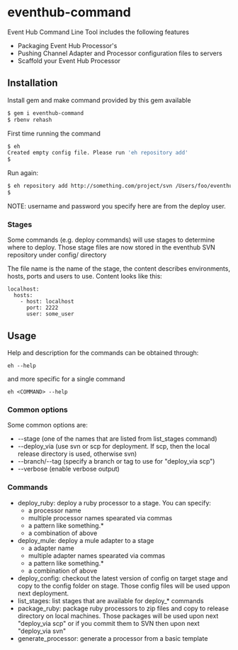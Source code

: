 eventhub-command
================

Event Hub Command Line Tool includes the following features

* Packaging Event Hub Processor's
* Pushing Channel Adapter and Processor configuration files to servers
* Scaffold your Event Hub Processor

## Installation

Install gem and make command provided by this gem available

~~~ sh
$ gem i eventhub-command
$ rbenv rehash
~~~

First time running the command
~~~ sh
$ eh
Created empty config file. Please run 'eh repository add'
$
~~~

Run again:
~~~ sh
$ eh repository add http://something.com/project/svn /Users/foo/eventhub/branches/master username password
$
~~~

NOTE: username and password you specify here are from the deploy user.

### Stages

Some commands (e.g. deploy commands) will use stages to determine where to deploy. Those stage files are now
stored in the eventhub SVN repository under config/ directory

The file name is the name of the stage, the content describes environments, hosts, ports and users to use.
Content looks like this:

~~~
localhost:
  hosts:
    - host: localhost
      port: 2222
      user: some_user
~~~


## Usage

Help and description for the commands can be obtained through:

~~~
eh --help
~~~
and more specific for a single command
~~~
eh <COMMAND> --help
~~~

### Common options

Some common options are:

* --stage (one of the names that are listed from list_stages command)
* --deploy_via (use svn or scp for deployment. If scp, then the local release directory is used, otherwise svn)
* --branch/--tag (specify a branch or tag to use for "deploy_via scp")
* --verbose (enable verbose output)

### Commands

* deploy_ruby: deploy a ruby processor to a stage. You can specify:
  * a processor name
  * multiple processor names spearated via commas
  * a pattern like something.*
  * a combination of above
* deploy_mule: deploy a mule adapter to a stage
  * a adapter name
  * multiple adapter names spearated via commas
  * a pattern like something.*
  * a combination of above
* deploy_config: checkout the latest version of config on target stage and copy to the config folder on stage.
Those config files will be used uppon next deployment.
* list_stages: list stages that are available for deploy_* commands
* package_ruby: package ruby processors to zip files and copy to release directory on local machines. Those packages
will be used upon next "deploy_via scp" or if you commit them to SVN then upon next "deploy_via svn"
* generate_processor: generate a processor from a basic template


